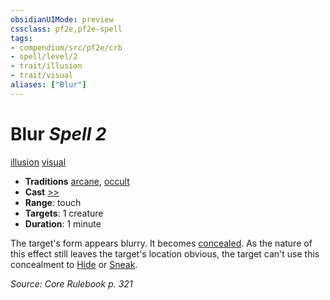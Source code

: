```yaml
---
obsidianUIMode: preview
cssclass: pf2e,pf2e-spell
tags:
- compendium/src/pf2e/crb
- spell/level/2
- trait/illusion
- trait/visual
aliases: ["Blur"]
---
```

# Blur *Spell 2*   
[illusion](illusion.md "Illusion School Trait")  [visual](visual.md "Visual Effect Trait")  

- **Traditions** [arcane](arcane.md "Arcane Tradition Trait"), [occult](occult.md "Occult Tradition Trait")
- **Cast** [>>](chapter-9-playing-the-game.md#Actions "Two-Action") 
- **Range**: touch
- **Targets**: 1 creature
- **Duration**: 1 minute

The target's form appears blurry. It becomes [concealed](conditions.md#Concealed). As the nature of this effect still leaves the target's location obvious, the target can't use this concealment to [Hide](Reference/Rules/Actions/hide.md) or [Sneak](sneak.md).

*Source: Core Rulebook p. 321*